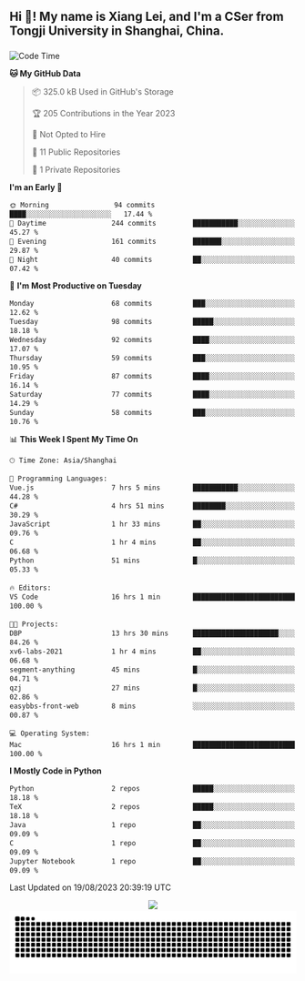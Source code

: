 <h2 align="left">Hi 👋! My name is Xiang Lei, and I'm a CSer from Tongji University in Shanghai, China.</h2>

###

<!--START_SECTION:waka-->
![Code Time](http://img.shields.io/badge/Code%20Time-145%20hrs%2026%20mins-blue)

**🐱 My GitHub Data** 

> 📦 325.0 kB Used in GitHub's Storage 
 > 
> 🏆 205 Contributions in the Year 2023
 > 
> 🚫 Not Opted to Hire
 > 
> 📜 11 Public Repositories 
 > 
> 🔑 1 Private Repositories 
 > 
**I'm an Early 🐤** 

```text
🌞 Morning                94 commits          ████░░░░░░░░░░░░░░░░░░░░░   17.44 % 
🌆 Daytime                244 commits         ███████████░░░░░░░░░░░░░░   45.27 % 
🌃 Evening                161 commits         ███████░░░░░░░░░░░░░░░░░░   29.87 % 
🌙 Night                  40 commits          ██░░░░░░░░░░░░░░░░░░░░░░░   07.42 % 
```
📅 **I'm Most Productive on Tuesday** 

```text
Monday                   68 commits          ███░░░░░░░░░░░░░░░░░░░░░░   12.62 % 
Tuesday                  98 commits          █████░░░░░░░░░░░░░░░░░░░░   18.18 % 
Wednesday                92 commits          ████░░░░░░░░░░░░░░░░░░░░░   17.07 % 
Thursday                 59 commits          ███░░░░░░░░░░░░░░░░░░░░░░   10.95 % 
Friday                   87 commits          ████░░░░░░░░░░░░░░░░░░░░░   16.14 % 
Saturday                 77 commits          ████░░░░░░░░░░░░░░░░░░░░░   14.29 % 
Sunday                   58 commits          ███░░░░░░░░░░░░░░░░░░░░░░   10.76 % 
```


📊 **This Week I Spent My Time On** 

```text
🕑︎ Time Zone: Asia/Shanghai

💬 Programming Languages: 
Vue.js                   7 hrs 5 mins        ███████████░░░░░░░░░░░░░░   44.28 % 
C#                       4 hrs 51 mins       ████████░░░░░░░░░░░░░░░░░   30.29 % 
JavaScript               1 hr 33 mins        ██░░░░░░░░░░░░░░░░░░░░░░░   09.76 % 
C                        1 hr 4 mins         ██░░░░░░░░░░░░░░░░░░░░░░░   06.68 % 
Python                   51 mins             █░░░░░░░░░░░░░░░░░░░░░░░░   05.33 % 

🔥 Editors: 
VS Code                  16 hrs 1 min        █████████████████████████   100.00 % 

🐱‍💻 Projects: 
DBP                      13 hrs 30 mins      █████████████████████░░░░   84.26 % 
xv6-labs-2021            1 hr 4 mins         ██░░░░░░░░░░░░░░░░░░░░░░░   06.68 % 
segment-anything         45 mins             █░░░░░░░░░░░░░░░░░░░░░░░░   04.71 % 
qzj                      27 mins             █░░░░░░░░░░░░░░░░░░░░░░░░   02.86 % 
easybbs-front-web        8 mins              ░░░░░░░░░░░░░░░░░░░░░░░░░   00.87 % 

💻 Operating System: 
Mac                      16 hrs 1 min        █████████████████████████   100.00 % 
```

**I Mostly Code in Python** 

```text
Python                   2 repos             █████░░░░░░░░░░░░░░░░░░░░   18.18 % 
TeX                      2 repos             █████░░░░░░░░░░░░░░░░░░░░   18.18 % 
Java                     1 repo              ██░░░░░░░░░░░░░░░░░░░░░░░   09.09 % 
C                        1 repo              ██░░░░░░░░░░░░░░░░░░░░░░░   09.09 % 
Jupyter Notebook         1 repo              ██░░░░░░░░░░░░░░░░░░░░░░░   09.09 % 
```




 Last Updated on 19/08/2023 20:39:19 UTC
<!--END_SECTION:waka-->

<div align="center">
  <img src="https://github-readme-stats.vercel.app/api?username=Lei00764&show_icons=true&theme=radical" />
 </div>

 <div align="center">

<picture>
  <source media="(prefers-color-scheme: dark)" srcset="https://raw.githubusercontent.com/Lei00764/Lei00764/output/github-contribution-grid-snake-dark.svg">
  <source media="(prefers-color-scheme: light)" srcset="https://raw.githubusercontent.com/Lei00764/Lei00764/output/github-contribution-grid-snake.svg">
  <img alt="github contribution grid snake animation" src="https://raw.githubusercontent.com/Lei00764/Lei00764/output/github-contribution-grid-snake.svg">
</picture>

</div>





